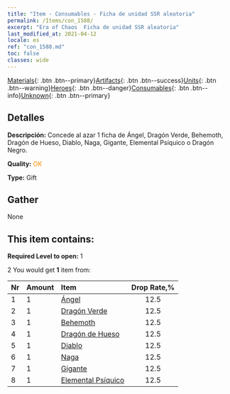 ```yaml
---
title: "Item - Consumables - Ficha de unidad SSR aleatoria"
permalink: /Items/con_1588/
excerpt: "Era of Chaos  Ficha de unidad SSR aleatoria"
last_modified_at: 2021-04-12
locale: es
ref: "con_1588.md"
toc: false
classes: wide
---
```

 [Materials](/es/Items/){: .btn .btn--primary}[Artifacts](/es/Items/Artifacts/){: .btn .btn--success}[Units](/es/Items/Units/){: .btn .btn--warning}[Heroes](/es/Items/Heroes/){: .btn .btn--danger}[Consumables](/es/Items/Consumables/){: .btn .btn--info}[Unknown](/es/Items/Unknown/){: .btn .btn--primary}

## Detalles
 **Descripción:** Concede al azar 1 ficha de Ángel, Dragón Verde, Behemoth, Dragón de Hueso, Diablo, Naga, Gigante, Elemental Psíquico o Dragón Negro.

 **Quality:** <span style="color: #FF8C00">OK</span>

 **Type:** Gift

## Gather

  None

## This item contains:

 **Required Level to open:** 1

 2 You would get **1** item  from:

  | Nr | Amount |     Item    | Drop Rate,% |
  |:---|:-------|:------------|:---------:|
  | 1 | 1 | [Ángel](/es/Items/unt_196/) | 12.5 | 
  | 2 | 1 | [Dragón Verde](/es/Items/unt_205/) | 12.5 | 
  | 3 | 1 | [Behemoth](/es/Items/unt_223/) | 12.5 | 
  | 4 | 1 | [Dragón de Hueso](/es/Items/unt_214/) | 12.5 | 
  | 5 | 1 | [Diablo](/es/Items/unt_232/) | 12.5 | 
  | 6 | 1 | [Naga](/es/Items/unt_240/) | 12.5 | 
  | 7 | 1 | [Gigante](/es/Items/unt_241/) | 12.5 | 
  | 8 | 1 | [Elemental Psíquico](/es/Items/unt_267/) | 12.5 | 
